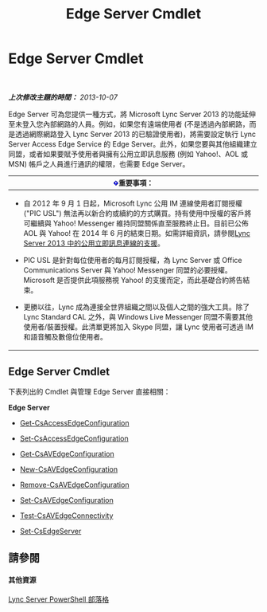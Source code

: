 ﻿---
title: Edge Server Cmdlet
TOCTitle: Edge Server Cmdlet
ms:assetid: 1a5427f4-a0d1-4652-8135-91333158ffc8
ms:mtpsurl: https://technet.microsoft.com/zh-tw/library/Gg415635(v=OCS.15)
ms:contentKeyID: 49290242
ms.date: 08/10/2015
mtps_version: v=OCS.15
ms.translationtype: HT
---

# Edge Server Cmdlet

 

_**上次修改主題的時間：** 2013-10-07_

Edge Server 可為您提供一種方式，將 Microsoft Lync Server 2013 的功能延伸至未登入您內部網路的人員。例如，如果您有遠端使用者 (不是透過內部網路，而是透過網際網路登入 Lync Server 2013 的已驗證使用者)，將需要設定執行 Lync Server Access Edge Service 的 Edge Server。此外，如果您要與其他組織建立同盟，或者如果要賦予使用者與擁有公用立即訊息服務 (例如 Yahoo\!、AOL 或 MSN) 帳戶之人員進行通訊的權限，也需要 Edge Server。

<table>
<colgroup>
<col style="width: 100%" />
</colgroup>
<thead>
<tr class="header">
<th><img src="images/Gg412908.important(OCS.15).gif" title="important" alt="important" />重要事項：</th>
</tr>
</thead>
<tbody>
<tr class="odd">
<td><ul>
<li><p>自 2012 年 9 月 1 日起，Microsoft Lync 公用 IM 連線使用者訂閱授權 (&quot;PIC USL&quot;) 無法再以新合約或續約的方式購買。持有使用中授權的客戶將可繼續與 Yahoo! Messenger 維持同盟關係直至服務終止日。目前已公佈 AOL 與 Yahoo! 在 2014 年 6 月的結束日期。如需詳細資訊，請參閱<a href="lync-server-2013-support-for-public-instant-messenger-connectivity.md">Lync Server 2013 中的公用立即訊息連線的支援</a>。</p></li>
<li><p>PIC USL 是針對每位使用者的每月訂閱授權，為 Lync Server 或 Office Communications Server 與 Yahoo! Messenger 同盟的必要授權。Microsoft 是否提供此項服務視 Yahoo! 的支援而定，而此基礎合約將告結束。</p></li>
<li><p>更勝以往，Lync 成為連接全世界組織之間以及個人之間的強大工具。除了 Lync Standard CAL 之外，與 Windows Live Messenger 同盟不需要其他使用者/裝置授權。此清單更將加入 Skype 同盟，讓 Lync 使用者可透過 IM 和語音觸及數億位使用者。</p></li>
</ul></td>
</tr>
</tbody>
</table>


## Edge Server Cmdlet

下表列出的 Cmdlet 與管理 Edge Server 直接相關：

**Edge Server**

  -   
    [Get-CsAccessEdgeConfiguration](get-csaccessedgeconfiguration.md)

  -   
    [Set-CsAccessEdgeConfiguration](set-csaccessedgeconfiguration.md)

  -   
    [Get-CsAVEdgeConfiguration](get-csavedgeconfiguration.md)

  -   
    [New-CsAVEdgeConfiguration](new-csavedgeconfiguration.md)

  -   
    [Remove-CsAVEdgeConfiguration](remove-csavedgeconfiguration.md)

  -   
    [Set-CsAVEdgeConfiguration](set-csavedgeconfiguration.md)

  -   
    [Test-CsAVEdgeConnectivity](test-csavedgeconnectivity.md)

  -   
    [Set-CsEdgeServer](set-csedgeserver.md)

## 請參閱

#### 其他資源

[Lync Server PowerShell 部落格](http://go.microsoft.com/fwlink/?linkid=203150)

